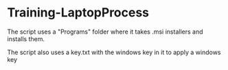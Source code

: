 # Training-LaptopProcess

The script uses a "Programs" folder where it takes .msi installers and installs them.

The script also uses a key.txt with the windows key in it to apply a windows key
